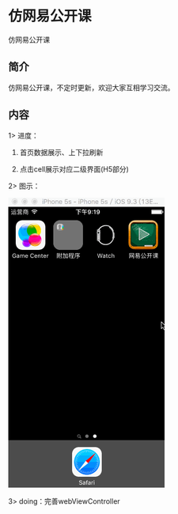 # 仿网易公开课
仿网易公开课
## 简介
仿网易公开课，不定时更新，欢迎大家互相学习交流。
## 内容
1> 进度：

1. 首页数据展示、上下拉刷新

2. 点击cell展示对应二级界面(H5部分)

2> 图示：

![Current_Gif](https://github.com/One-self/OpenCourse/blob/master/README/current.gif)

3> doing：完善webViewController

